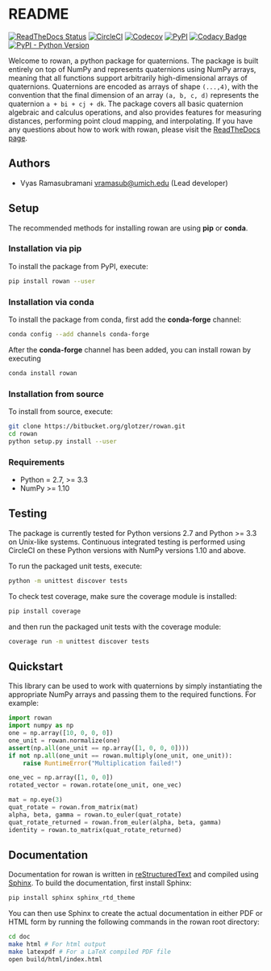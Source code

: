 # README

[![ReadTheDocs Status](https://readthedocs.org/projects/rowan/badge/?version=latest)](http://rowan.readthedocs.io/en/latest/?badge=latest)
[![CircleCI](https://circleci.com/bb/glotzer/rowan.svg?style=svg)](https://circleci.com/bb/glotzer/rowan)
[![Codecov](https://codecov.io/bb/glotzer/rowan/branch/master/graph/badge.svg)](https://codecov.io/bb/glotzer/rowan)
[![PyPI](https://img.shields.io/pypi/v/rowan.svg)](https://pypi.org/project/rowan/)
[![Codacy Badge](https://api.codacy.com/project/badge/Grade/44a7677f2d7341e68a8338d1513f71e9)](https://www.codacy.com/app/vramasub/rowan)
[![PyPI - Python Version](https://img.shields.io/pypi/pyversions/rowan.svg)](https://bitbucket.org/glotzer/rowan/)


Welcome to rowan, a python package for quaternions.
The package is built entirely on top of NumPy and represents quaternions using NumPy arrays, meaning that all functions support arbitrarily high-dimensional arrays of quaternions.
Quaternions are encoded as arrays of shape `(...,4)`, with the convention that the final dimension of an array `(a, b, c, d)` represents the quaternion `a + bi + cj + dk`.
The package covers all basic quaternion algebraic and calculus operations, and also provides features for measuring distances, performing point cloud mapping, and interpolating.
If you have any questions about how to work with rowan, please visit the
[ReadTheDocs page](http://rowan.readthedocs.io/en/latest/).

## Authors

* Vyas Ramasubramani <vramasub@umich.edu> (Lead developer)

## Setup

The recommended methods for installing rowan are using **pip** or **conda**.

### Installation via pip

To install the package from PyPI, execute:
```bash
pip install rowan --user
```

### Installation via conda

To install the package from conda, first add the **conda-forge** channel:
```bash
conda config --add channels conda-forge
```

After the **conda-forge** channel has been added, you can install rowan by
executing
```bash
conda install rowan
```

### Installation from source

To install from source, execute:
```bash
git clone https://bitbucket.org/glotzer/rowan.git
cd rowan
python setup.py install --user
```

### Requirements

* Python = 2.7, >= 3.3
* NumPy >= 1.10

## Testing

The package is currently tested for Python versions 2.7 and Python >= 3.3 on Unix-like systems.
Continuous integrated testing is performed using CircleCI on these Python versions with NumPy versions 1.10 and above.

To run the packaged unit tests, execute:

```bash
python -m unittest discover tests
```

To check test coverage, make sure the coverage module is installed:

```bash
pip install coverage
```

and then run the packaged unit tests with the coverage module:

```bash
coverage run -m unittest discover tests
```

## Quickstart
This library can be used to work with quaternions by simply instantiating the appropriate NumPy arrays and passing them to the required functions.
For example:

```python
import rowan
import numpy as np
one = np.array([10, 0, 0, 0])
one_unit = rowan.normalize(one)
assert(np.all(one_unit == np.array([1, 0, 0, 0])))
if not np.all(one_unit == rowan.multiply(one_unit, one_unit)):
    raise RuntimeError("Multiplication failed!")

one_vec = np.array([1, 0, 0])
rotated_vector = rowan.rotate(one_unit, one_vec)

mat = np.eye(3)
quat_rotate = rowan.from_matrix(mat)
alpha, beta, gamma = rowan.to_euler(quat_rotate)
quat_rotate_returned = rowan.from_euler(alpha, beta, gamma)
identity = rowan.to_matrix(quat_rotate_returned)
```

## Documentation
Documentation for rowan is written in [reStructuredText](http://docutils.sourceforge.net/rst.html) and compiled using [Sphinx](http://www.sphinx-doc.org/en/master/).
To build the documentation, first install Sphinx:

```bash
pip install sphinx sphinx_rtd_theme
```

You can then use Sphinx to create the actual documentation in either PDF or HTML form by running the following commands in the rowan root directory:

```bash
cd doc
make html # For html output
make latexpdf # For a LaTeX compiled PDF file
open build/html/index.html
```

